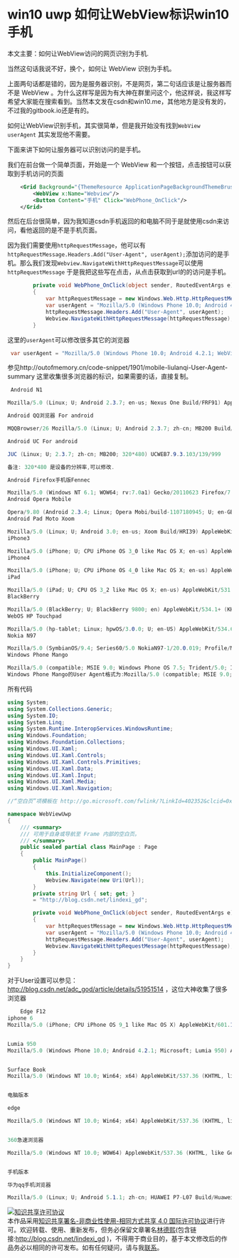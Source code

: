 # win10 uwp 如何让WebView标识win10手机

本文主要：如何让WebView访问的网页识别为手机.

当然这句话我说不好，换个，如何让 WebView 识别为手机。

上面两句话都是错的，因为是服务器识别，不是网页，第二句话应该是让服务器而不是 WebView 。为什么这样写是因为有大神在群里问这个，他这样说，我这样写希望大家能在搜索看到。当然本文发在csdn和win10.me，其他地方是没有发的，不过我的gitbook.io还是有的。

<!--more-->
<!-- CreateTime:2020/3/5 9:26:17 -->


<div id="toc"></div>

如何让WebView识别手机，其实很简单，但是我开始没有找到`WebView userAgent` 其实发现他不需要。

下面来讲下如何让服务器可以识别访问的是手机。

我们在前台做一个简单页面，开始是一个 WebView 和一个按钮，点击按钮可以获取到手机访问的页面

```xml
    <Grid Background="{ThemeResource ApplicationPageBackgroundThemeBrush}">
        <WebView x:Name="Webview"/>
        <Button Content="手机" Click="WebPhone_OnClick"/>
    </Grid>
```

然后在后台很简单，因为我知道csdn手机返回的和电脑不同于是就使用csdn来访问，看他返回的是不是手机页面。

因为我们需要使用`httpRequestMessage`，他可以有`httpRequestMessage.Headers.Add("User-Agent", userAgent);`添加访问的是手机。那么我们发现`Webview.NavigateWithHttpRequestMessage`可以使用`httpRequestMessage` 于是我把这些写在点击，从点击获取到url的的访问是手机。

```csharp
        private void WebPhone_OnClick(object sender, RoutedEventArgs e)
        {
            var httpRequestMessage = new Windows.Web.Http.HttpRequestMessage(Windows.Web.Http.HttpMethod.Get, new Uri(Url));
            var userAgent = "Mozilla/5.0 (Windows Phone 10.0; Android 4.2.1; WebView/3.0; Microsoft; Virtual) AppleWebKit/537.36 (KHTML, like Gecko) Chrome/42.0.2311.135 Mobile Safari/537.36 Edge/12.10240 sample/1.0";
            httpRequestMessage.Headers.Add("User-Agent", userAgent);
            Webview.NavigateWithHttpRequestMessage(httpRequestMessage);
        }
```

这里的`userAgent`可以修改很多其它的浏览器

```csharp
 var userAgent = "Mozilla/5.0 (Windows Phone 10.0; Android 4.2.1; WebView/3.0; Microsoft; Virtual) AppleWebKit/537.36 (KHTML, like Gecko) Chrome/42.0.2311.135 Mobile Safari/537.36 Edge/12.10240 sample/1.0";
```

参见http://outofmemory.cn/code-snippet/1901/mobile-liulanqi-User-Agent-summary 这里收集很多浏览器的标识，如果需要的话，直接复制。


```csharp
 Android N1

Mozilla/5.0 (Linux; U; Android 2.3.7; en-us; Nexus One Build/FRF91) AppleWebKit/533.1 (KHTML, like Gecko) Version/4.0 Mobile Safari/533.1

Android QQ浏览器 For android

MQQBrowser/26 Mozilla/5.0 (Linux; U; Android 2.3.7; zh-cn; MB200 Build/GRJ22; CyanogenMod-7) AppleWebKit/533.1 (KHTML, like Gecko) Version/4.0 Mobile Safari/533.1

Android UC For android

JUC (Linux; U; 2.3.7; zh-cn; MB200; 320*480) UCWEB7.9.3.103/139/999

备注: 320*480 是设备的分辨率,可以修改.

Android Firefox手机版Fennec

Mozilla/5.0 (Windows NT 6.1; WOW64; rv:7.0a1) Gecko/20110623 Firefox/7.0a1 Fennec/7.0a1
Android Opera Mobile

Opera/9.80 (Android 2.3.4; Linux; Opera Mobi/build-1107180945; U; en-GB) Presto/2.8.149 Version/11.10
Android Pad Moto Xoom

Mozilla/5.0 (Linux; U; Android 3.0; en-us; Xoom Build/HRI39) AppleWebKit/534.13 (KHTML, like Gecko) Version/4.0 Safari/534.13
iPhone3

Mozilla/5.0 (iPhone; U; CPU iPhone OS 3_0 like Mac OS X; en-us) AppleWebKit/420.1 (KHTML, like Gecko) Version/3.0 Mobile/1A542a Safari/419.3
iPhone4

Mozilla/5.0 (iPhone; U; CPU iPhone OS 4_0 like Mac OS X; en-us) AppleWebKit/532.9 (KHTML, like Gecko) Version/4.0.5 Mobile/8A293 Safari/6531.22.7
iPad

Mozilla/5.0 (iPad; U; CPU OS 3_2 like Mac OS X; en-us) AppleWebKit/531.21.10 (KHTML, like Gecko) Version/4.0.4 Mobile/7B334b Safari/531.21.10
BlackBerry

Mozilla/5.0 (BlackBerry; U; BlackBerry 9800; en) AppleWebKit/534.1+ (KHTML, like Gecko) Version/6.0.0.337 Mobile Safari/534.1+
WebOS HP Touchpad

Mozilla/5.0 (hp-tablet; Linux; hpwOS/3.0.0; U; en-US) AppleWebKit/534.6 (KHTML, like Gecko) wOSBrowser/233.70 Safari/534.6 TouchPad/1.0
Nokia N97

Mozilla/5.0 (SymbianOS/9.4; Series60/5.0 NokiaN97-1/20.0.019; Profile/MIDP-2.1 Configuration/CLDC-1.1) AppleWebKit/525 (KHTML, like Gecko) BrowserNG/7.1.18124
Windows Phone Mango

Mozilla/5.0 (compatible; MSIE 9.0; Windows Phone OS 7.5; Trident/5.0; IEMobile/9.0; HTC; Titan)
Windows Phone Mango的User Agent格式为:Mozilla/5.0 (compatible; MSIE 9.0; Windows Phone OS 7.5; Trident/5.0; IEMobile/9.0;厂商;型号[;运营商])
```


所有代码

```csharp
using System;
using System.Collections.Generic;
using System.IO;
using System.Linq;
using System.Runtime.InteropServices.WindowsRuntime;
using Windows.Foundation;
using Windows.Foundation.Collections;
using Windows.UI.Xaml;
using Windows.UI.Xaml.Controls;
using Windows.UI.Xaml.Controls.Primitives;
using Windows.UI.Xaml.Data;
using Windows.UI.Xaml.Input;
using Windows.UI.Xaml.Media;
using Windows.UI.Xaml.Navigation;

//“空白页”项模板在 http://go.microsoft.com/fwlink/?LinkId=402352&clcid=0x409 上有介绍

namespace WebViewUwp
{
    /// <summary>
    /// 可用于自身或导航至 Frame 内部的空白页。
    /// </summary>
    public sealed partial class MainPage : Page
    {
        public MainPage()
        {
            this.InitializeComponent();
            Webview.Navigate(new Uri(Url));
        }
        private string Url { set; get; }
        = "http://blog.csdn.net/lindexi_gd";

        private void WebPhone_OnClick(object sender, RoutedEventArgs e)
        {
            var httpRequestMessage = new Windows.Web.Http.HttpRequestMessage(Windows.Web.Http.HttpMethod.Get, new Uri(Url));
            var userAgent = "Mozilla/5.0 (Windows Phone 10.0; Android 4.2.1; WebView/3.0; Microsoft; Virtual) AppleWebKit/537.36 (KHTML, like Gecko) Chrome/42.0.2311.135 Mobile Safari/537.36 Edge/12.10240 sample/1.0";
            httpRequestMessage.Headers.Add("User-Agent", userAgent);
            Webview.NavigateWithHttpRequestMessage(httpRequestMessage);
        }
    }
}

```

对于User设置可以参见：http://blog.csdn.net/adc_god/article/details/51951514 ，这位大神收集了很多浏览器


```csharp
    Edge F12
iphone 6
Mozilla/5.0 (iPhone; CPU iPhone OS 9_1 like Mac OS X) AppleWebKit/601.1.46 (KHTML, like Gecko) Version/9.0 Mobile/13B143 Safari/601.1


Lumia 950
Mozilla/5.0 (Windows Phone 10.0; Android 4.2.1; Microsoft; Lumia 950) AppleWebKit/537.36 (KHTML, like Gecko) Chrome/46.0.2486.0 Mobile Safari/537.36 Edge/14.14263


Surface Book
Mozilla/5.0 (Windows NT 10.0; Win64; x64) AppleWebKit/537.36 (KHTML, like Gecko) Chrome/46.0.2486.0 Safari/537.36 Edge/13.10586


电脑版本

edge

Mozilla/5.0 (Windows NT 10.0; Win64; x64) AppleWebKit/537.36 (KHTML, like Gecko) Chrome/48.0.2564.82 Safari/537.36 Edge/14.14366 


360急速浏览器

Mozilla/5.0 (Windows NT 10.0; WOW64) AppleWebKit/537.36 (KHTML, like Gecko) Chrome/45.0.2454.101 Safari/537.36


手机版本

华为qq手机浏览器

Mozilla/5.0 (Linux; U; Android 5.1.1; zh-cn; HUAWEI P7-L07 Build/HuaweiP7-L07) AppleWebKit/537.36 (KHTML, like Gecko)Version/4.0 Chrome/37.0.0.0 MQQBrowser/6.8 Mobile Safari/537.36
```


<a rel="license" href="http://creativecommons.org/licenses/by-nc-sa/4.0/"><img alt="知识共享许可协议" style="border-width:0" src="https://licensebuttons.net/l/by-nc-sa/4.0/88x31.png" /></a><br />本作品采用<a rel="license" href="http://creativecommons.org/licenses/by-nc-sa/4.0/">知识共享署名-非商业性使用-相同方式共享 4.0 国际许可协议</a>进行许可。欢迎转载、使用、重新发布，但务必保留文章署名[林德熙](http://blog.csdn.net/lindexi_gd)(包含链接:http://blog.csdn.net/lindexi_gd )，不得用于商业目的，基于本文修改后的作品务必以相同的许可发布。如有任何疑问，请与我[联系](mailto:lindexi_gd@163.com)。

